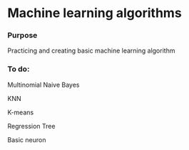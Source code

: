 # Machine learning algorithms

### Purpose
Practicing and creating basic machine learning algorithm

### To do:
Multinomial Naive Bayes

KNN

K-means

Regression Tree

Basic neuron
